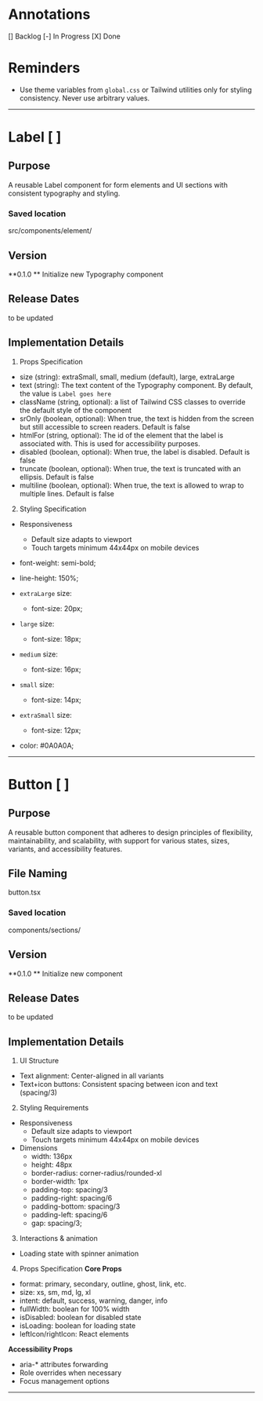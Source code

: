 # Annotations
[] Backlog
[-] In Progress
[X] Done

# Reminders
- Use theme variables from `global.css` or Tailwind utilities only for styling consistency. Never use arbitrary values.

---
# Label [ ]
## Purpose
A reusable Label component for form elements and UI sections with consistent typography and styling.

### Saved location 
src/components/element/

## Version
**0.1.0 **
Initialize new Typography component

## Release Dates
to be updated

## Implementation Details
1. Props Specification
- size (string): extraSmall, small, medium (default), large, extraLarge
- text (string): The text content of the Typography component. By default, the value is `Label goes here`
- className (string, optional): a list of Tailwind CSS classes to override the default style of the component
- srOnly (boolean, optional): When true, the text is hidden from the screen but still accessible to screen readers. Default is false
- htmlFor (string, optional): The id of the element that the label is associated with. This is used for accessibility purposes.
- disabled (boolean, optional): When true, the label is disabled. Default is false
- truncate (boolean, optional): When true, the text is truncated with an ellipsis. Default is false
- multiline (boolean, optional): When true, the text is allowed to wrap to multiple lines. Default is false

2. Styling Specification
- Responsiveness
    - Default size adapts to viewport
    - Touch targets minimum 44x44px on mobile devices
- font-weight: semi-bold;
- line-height: 150%;

- `extraLarge` size:
    - font-size: 20px;
- `large` size:
    - font-size: 18px;
- `medium` size:
    - font-size: 16px;
- `small` size:
    - font-size: 14px;
- `extraSmall` size:
    - font-size: 12px;
- color: #0A0A0A;
---

# Button [ ]
## Purpose
A reusable button component that adheres to design principles of flexibility, maintainability, and scalability, with support for various states, sizes, variants, and accessibility features.

## File Naming
button.tsx

### Saved location 
components/sections/

## Version
**0.1.0 **
Initialize new component

## Release Dates
to be updated

## Implementation Details
1. UI Structure 
- Text alignment: Center-aligned in all variants
- Text+icon buttons: Consistent spacing between icon and text (spacing/3)






2. Styling Requirements
- Responsiveness
    - Default size adapts to viewport
    - Touch targets minimum 44x44px on mobile devices
- Dimensions
    - width: 136px
    - height: 48px
    - border-radius: corner-radius/rounded-xl
    - border-width: 1px
    - padding-top: spacing/3
    - padding-right: spacing/6
    - padding-bottom: spacing/3
    - padding-left: spacing/6
    - gap: spacing/3;

3. Interactions & animation
- Loading state with spinner animation

4. Props Specification
**Core Props**
- format: primary, secondary, outline, ghost, link, etc.
- size: xs, sm, md, lg, xl
- intent: default, success, warning, danger, info
- fullWidth: boolean for 100% width
- isDisabled: boolean for disabled state
- isLoading: boolean for loading state
- leftIcon/rightIcon: React elements

**Accessibility Props**
- aria-* attributes forwarding
- Role overrides when necessary
- Focus management options


---
<!-- # Feature3 [ ]
## Purpose
A  section component to display a list of features in grid

## File Naming
feature-3.tsx

### Saved location 
components/@sections/

## Version
**0.0.01 **
Initialize new section component

## Release Dates
to be updated

## Dependencies
- @elements/button
- @composites/section-title
- @composites/card-default
- @templates/container
- @templates/grid
- @templates/actions
- motion

## Design Pattern 
Compound Component

## Requirements
1. UI Structure 
- @templates/container
    - @composites/section-title: length=medium, alignment=left
    - @templates/grid: column=3
        - @composites/card-default: size=lg, urlSrc="public/assets/image-placeholder.png"
    - @templates/actions
        - @elements/button: variant=primary, size=md
        - @elements/button: variant=link, size=md (optional)

2. Styling Requirements
- Responsiveness
    - On desktop, the @templates/grid will display 3 columns. On mobile, it will display 1 column

3. Property Register
Feature3.SectionTitle = @composites/section-title
Feature3.CardItem = @composites/card-default
Feature3.ActionPrimary = @elements/button (variant=primary)
Feature3.ActionLink = @elements/button (variant=link)

3. Interactions & animation
- Given user is on the desktop, when the component enters the viewport, user will see an subtle entrance animation of the section title. 

4. Props
- className (string, optional): a list of Tailwind CSS classes to override the default style of the component -->